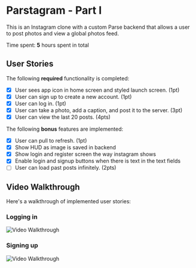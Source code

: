 # Parstagram - Part I

This is an Instagram clone with a custom Parse backend that allows a user to post photos and view a global photos feed.

Time spent: **5** hours spent in total

## User Stories

The following **required** functionality is completed:

- [x] User sees app icon in home screen and styled launch screen. (1pt)
- [x] User can sign up to create a new account. (1pt)
- [x] User can log in. (1pt)
- [x] User can take a photo, add a caption, and post it to the server. (3pt)
- [x] User can view the last 20 posts. (4pts)

The following **bonus** features are implemented:

- [x] User can pull to refresh. (1pt)
- [x] Show HUD as image is saved in backend
- [x] Show login and register screen the way instagram shows
- [x] Enable login and signup buttons when there is text in the text fields
- [ ] User can load past posts infinitely. (2pts)

## Video Walkthrough

Here's a walkthrough of implemented user stories:

### Logging in

<img src='http://g.recordit.co/a5EqueHS6X.gif' title='Video Walkthrough' width='' alt='Video Walkthrough' />

### Signing up

<img src='http://g.recordit.co/VS086kELff.gif' title='Video Walkthrough' width='' alt='Video Walkthrough' />


